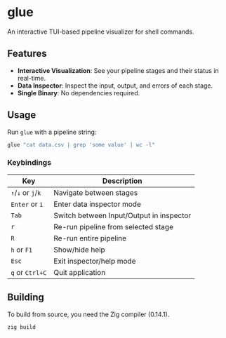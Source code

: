 # glue

An interactive TUI-based pipeline visualizer for shell commands.

## Features

- **Interactive Visualization**: See your pipeline stages and their status in real-time.
- **Data Inspector**: Inspect the input, output, and errors of each stage.
- **Single Binary**: No dependencies required.

## Usage

Run `glue` with a pipeline string:

```sh
glue "cat data.csv | grep 'some value' | wc -l"
```

### Keybindings

| Key             | Description                               |
| --------------- | ----------------------------------------- |
| `↑`/`↓` or `j`/`k` | Navigate between stages                   |
| `Enter` or `i`  | Enter data inspector mode                 |
| `Tab`           | Switch between Input/Output in inspector  |
| `r`             | Re-run pipeline from selected stage       |
| `R`             | Re-run entire pipeline                    |
| `h` or `F1`     | Show/hide help                            |
| `Esc`           | Exit inspector/help mode                  |
| `q` or `Ctrl+C` | Quit application                          |

## Building

To build from source, you need the Zig compiler (0.14.1).

```sh
zig build
```
